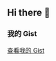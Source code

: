 ## Hi there 👋


### 我的 Gist

[查看我的 Gist](https://gist.github.com/jiyangpku/79b6599fd63dec209c889846e8cdcd7e)
<!--
**jiyangpku/jiyangpku** is a ✨ _special_ ✨ repository because its `README.md` (this file) appears on your GitHub profile.

Here are some ideas to get you started:

- 🔭 I’m currently working on ...
- 🌱 I’m currently learning ...
- 👯 I’m looking to collaborate on ...
- 🤔 I’m looking for help with ...
- 💬 Ask me about ...
- 📫 How to reach me: ...
- 😄 Pronouns: ...
- ⚡ Fun fact: ...
-->
